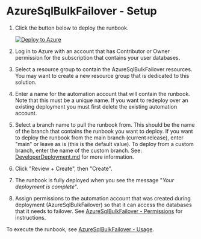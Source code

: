 # AzureSqlBulkFailover - Setup

1. Click the button below to deploy the runbook.
  
    [![Deploy to Azure](https://aka.ms/deploytoazurebutton)](https://azure.github.io/AzureSqlBulkFailover/DeployTemplate.html)

2. Log in to Azure with an account that has Contributor or Owner permission for the subscription that contains your user databases. 
3. Select a resource group to contain the AzureSqlBulkFailover resources. You may want to create a new resource group that is dedicated to this solution. 
4. Enter a name for the automation account that will contain the runbook. Note that this must be a unique name. If you want to redeploy over an existing deployment you must first delete the existing automation account.
5. Select a branch name to pull the runbook from. This should be the name of the branch that contains the runbook you want to deploy. If you want to deploy the runbook from the main branch (current release), enter "main" or leave as is (this is the default value). To deploy from a custom branch, enter the name of the custom branch. See: [DeveloperDeployment.md](./DeveloperDeployment.md) for more information.
5. Click "Review + Create", then "Create". 
6. The runbook is fully deployed when you see the message "_Your deployment is complete_". 
7. Assign permissions to the automation account that was created during deployment (AzureSqlBulkFailover) so that it can access the databases that it needs to failover. See [AzureSqlBulkFailover - Permissions](./AzureSqlBulkFailoverPermissions.md) for instructions.

To execute the runbook, see [AzureSqlBulkFailover - Usage](./AzureSqlBulkFailoverUsage.md).